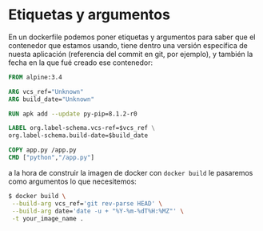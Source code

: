 # Etiquetas y argumentos

En un dockerfile podemos poner etiquetas y argumentos para saber que el contenedor que estamos usando, tiene dentro una versión específica de nuesta aplicación (referencia del commit en git, por ejemplo), y también la fecha en la que fué creado ese contenedor:

```dockerfile
FROM alpine:3.4

ARG vcs_ref="Unknown"
ARG build_date="Unknown"

RUN apk add --update py-pip=8.1.2-r0

LABEL org.label-schema.vcs-ref=$vcs_ref \
org.label-schema.build-date=$build_date

COPY app.py /app.py
CMD ["python","/app.py"]
```

a la hora de construir la imagen de docker con `docker build` le pasaremos como argumentos lo que necesitemos:

```bash
$ docker build \
 --build-arg vcs_ref='git rev-parse HEAD' \
 --build-arg date='date -u + "%Y-%m-%dT%H:%MZ"' \
 -t your_image_name .
```